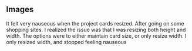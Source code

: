 
## Images
It felt very nauseous when the project cards resized. After going on some shopping sites. I realized the issue was that I was resizing both height and width. 
The options were to either maintain card size, or only resize width. I only resized width, and stopped feeling nauseous